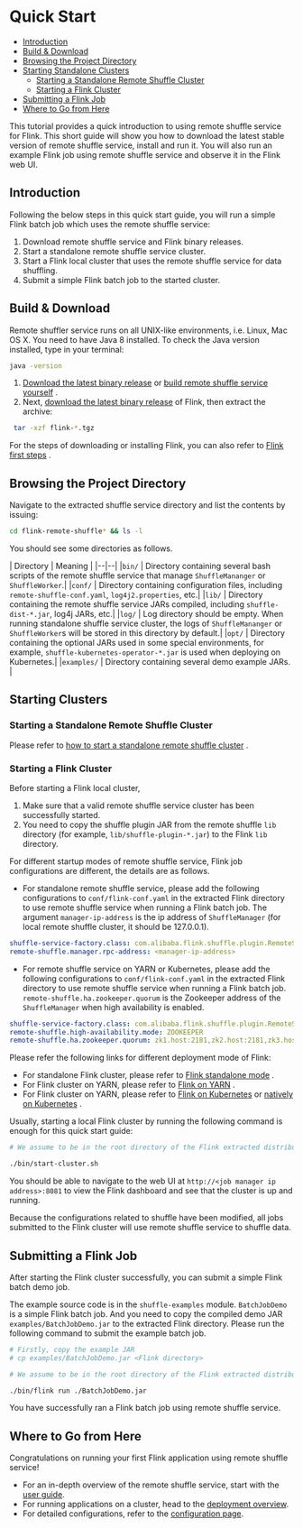 <!--
 Copyright 2021 The Flink Remote Shuffle Project

 Licensed under the Apache License, Version 2.0 (the "License");
 you may not use this file except in compliance with the License.
 You may obtain a copy of the License at

      http://www.apache.org/licenses/LICENSE-2.0

 Unless required by applicable law or agreed to in writing, software
 distributed under the License is distributed on an "AS IS" BASIS,
 WITHOUT WARRANTIES OR CONDITIONS OF ANY KIND, either express or implied.
 See the License for the specific language governing permissions and
 limitations under the License.
-->

# Quick Start

- [Introduction](#introduction)
- [Build & Download](#build---download)
- [Browsing the Project Directory](#browsing-the-project-directory)
- [Starting Standalone Clusters](#starting-clusters)
    * [Starting a Standalone Remote Shuffle Cluster](#starting-a-standalone-remote-shuffle-cluster)
    * [Starting a Flink Cluster](#starting-a-flink-cluster)
- [Submitting a Flink Job](#submitting-a-flink-job)
- [Where to Go from Here](#where-to-go-from-here)

This tutorial provides a quick introduction to using remote shuffle service for Flink. This short
guide will show you how to download the latest stable version of remote shuffle service, install and
run it. You will also run an example Flink job using remote shuffle service and observe it in the
Flink web UI.

## Introduction

Following the below steps in this quick start guide, you will run a simple Flink batch job which
uses the remote shuffle service:

1. Download remote shuffle service and Flink binary releases.
2. Start a standalone remote shuffle service cluster.
3. Start a Flink local cluster that uses the remote shuffle service for data shuffling.
4. Submit a simple Flink batch job to the started cluster.

## Build & Download

Remote shuffler service runs on all UNIX-like environments, i.e. Linux, Mac OS X. You need to have
Java 8 installed. To check the Java version installed, type in your terminal:

```sh
java -version
```

1. [Download the latest binary release](https://github.com/flink-extended/flink-remote-shuffle/releases)
   or [build remote shuffle service yourself](https://github.com/flink-extended/flink-remote-shuffle#building-from-source)
   .
2. Next, [download the latest binary release](https://flink.apache.org/downloads.html) of Flink,
   then extract the archive:

```sh
 tar -xzf flink-*.tgz
```

For the steps of downloading or installing Flink, you can also refer
to [Flink first steps](https://nightlies.apache.org/flink/flink-docs-release-1.14//docs/try-flink/local_installation/)
.

## Browsing the Project Directory

Navigate to the extracted shuffle service directory and list the contents by issuing:

```sh
cd flink-remote-shuffle* && ls -l
```

You should see some directories as follows.

| Directory | Meaning | |--|--| |`bin/` | Directory containing several bash scripts of the remote
shuffle service that manage `ShuffleMananger` or `ShuffleWorker`.| |`conf/` | Directory containing
configuration files, including `remote-shuffle-conf.yaml`, `log4j2.properties`, etc.| |`lib/` |
Directory containing the remote shuffle service JARs compiled, including `shuffle-dist-*.jar`, log4j
JARs, etc.| |`log/` | Log directory should be empty. When running standalone shuffle service
cluster, the logs of `ShuffleMananger` or `ShuffleWorker`s will be stored in this directory by
default.| |`opt/` | Directory containing the optional JARs used in some special environments, for
example, `shuffle-kubernetes-operator-*.jar` is used when deploying on Kubernetes.| |`examples/` |
Directory containing several demo example JARs. |

## Starting Clusters

### Starting a Standalone Remote Shuffle Cluster

Please refer
to [how to start a standalone remote shuffle cluster](./deploy_standalone_mode.md#cluster-quick-start-script)
.

### Starting a Flink Cluster

Before starting a Flink local cluster,

1. Make sure that a valid remote shuffle service cluster has been successfully started.
2. You need to copy the shuffle plugin JAR from the remote shuffle `lib` directory (for
   example, `lib/shuffle-plugin-*.jar`) to the Flink `lib` directory.

For different startup modes of remote shuffle service, Flink job configurations are different, the
details are as follows.

- For standalone remote shuffle service, please add the following configurations
  to `conf/flink-conf.yaml` in the extracted Flink directory to use remote shuffle service when
  running a Flink batch job. The argument `manager-ip-address` is the ip address
  of `ShuffleManager` (for local remote shuffle cluster, it should be 127.0.0.1).

```yaml
shuffle-service-factory.class: com.alibaba.flink.shuffle.plugin.RemoteShuffleServiceFactory
remote-shuffle.manager.rpc-address: <manager-ip-address>
```

- For remote shuffle service on YARN or Kubernetes, please add the following configurations
  to `conf/flink-conf.yaml` in the extracted Flink directory to use remote shuffle service when
  running a Flink batch job. `remote-shuffle.ha.zookeeper.quorum` is the Zookeeper address of
  the `ShuffleManager` when high availability is enabled.

```yaml
shuffle-service-factory.class: com.alibaba.flink.shuffle.plugin.RemoteShuffleServiceFactory
remote-shuffle.high-availability.mode: ZOOKEEPER
remote-shuffle.ha.zookeeper.quorum: zk1.host:2181,zk2.host:2181,zk3.host:2181
```

Please refer the following links for different deployment mode of Flink:

- For standalone Flink cluster, please refer
  to [Flink standalone mode](https://nightlies.apache.org/flink/flink-docs-release-1.14/docs/deployment/resource-providers/standalone/overview/)
  .
- For Flink cluster on YARN, please refer
  to [Flink on YARN](https://nightlies.apache.org/flink/flink-docs-release-1.14/docs/deployment/resource-providers/yarn/)
  .
- For Flink cluster on YARN, please refer
  to [Flink on Kubernetes](https://nightlies.apache.org/flink/flink-docs-release-1.14/docs/deployment/resource-providers/standalone/kubernetes/)
  or [natively on Kubernetes](https://nightlies.apache.org/flink/flink-docs-release-1.14/docs/deployment/resource-providers/native_kubernetes/)
  .

Usually, starting a local Flink cluster by running the following command is enough for this quick
start guide:

```sh
# We assume to be in the root directory of the Flink extracted distribution

./bin/start-cluster.sh
```

You should be able to navigate to the web UI at `http://<job manager ip address>:8081` to view the
Flink dashboard and see that the cluster is up and running.

Because the configurations related to shuffle have been modified, all jobs submitted to the Flink
cluster will use remote shuffle service to shuffle data.

## Submitting a Flink Job

After starting the Flink cluster successfully, you can submit a simple Flink batch demo job.

The example source code is in the `shuffle-examples` module. `BatchJobDemo` is a simple Flink batch
job. And you need to copy the compiled demo JAR `examples/BatchJobDemo.jar` to the extracted Flink
directory. Please run the following command to submit the example batch job.

```sh
# Firstly, copy the example JAR
# cp examples/BatchJobDemo.jar <Flink directory>

# We assume to be in the root directory of the Flink extracted distribution

./bin/flink run ./BatchJobDemo.jar
```

You have successfully ran a Flink batch job using remote shuffle service.

## Where to Go from Here

Congratulations on running your first Flink application using remote shuffle service!

- For an in-depth overview of the remote shuffle service, start with
  the [user guide](./user_guid.md).
- For running applications on a cluster, head to
  the [deployment overview](./user_guid.md#deployment).
- For detailed configurations, refer to the [configuration page](./configuration.md).

